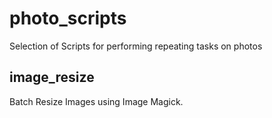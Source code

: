 # photo_scripts
Selection of Scripts for performing repeating tasks on photos

## image_resize
Batch Resize Images using Image Magick.